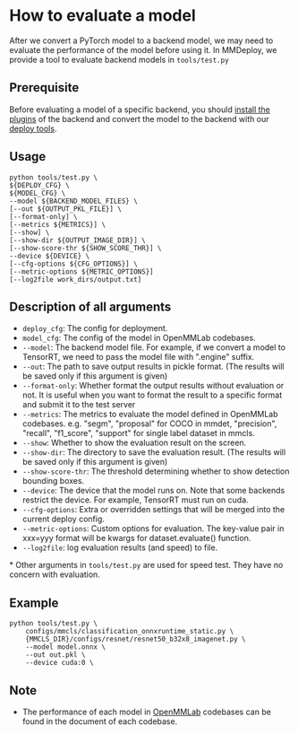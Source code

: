 # How to evaluate a model

After we convert a PyTorch model to a backend model, we may need to evaluate the performance of the model before using it. In MMDeploy, we provide a tool to evaluate backend models in `tools/test.py`

## Prerequisite

Before evaluating a model of a specific backend, you should [install the plugins](../build.md) of the backend and convert the model to the backend with our [deploy tools](how_to_convert_model.md).

## Usage

```shell
python tools/test.py \
${DEPLOY_CFG} \
${MODEL_CFG} \
--model ${BACKEND_MODEL_FILES} \
[--out ${OUTPUT_PKL_FILE}] \
[--format-only] \
[--metrics ${METRICS}] \
[--show] \
[--show-dir ${OUTPUT_IMAGE_DIR}] \
[--show-score-thr ${SHOW_SCORE_THR}] \
--device ${DEVICE} \
[--cfg-options ${CFG_OPTIONS}] \
[--metric-options ${METRIC_OPTIONS}]
[--log2file work_dirs/output.txt]
```

## Description of all arguments

* `deploy_cfg`: The config for deployment.
* `model_cfg`: The config of the model in OpenMMLab codebases.
* `--model`: The backend model file. For example, if we convert a model to TensorRT, we need to pass the model file with ".engine" suffix.
* `--out`:  The path to save output results in pickle format. (The results will be saved only if this argument is given)
* `--format-only`: Whether format the output results without evaluation or not. It is useful when you want to format the result to a specific format and submit it to the test server
* `--metrics`: The metrics to evaluate the model defined in OpenMMLab codebases. e.g. "segm", "proposal" for COCO in mmdet, "precision", "recall", "f1_score", "support" for single label dataset in mmcls.
* `--show`: Whether to show the evaluation result on the screen.
* `--show-dir`: The directory to save the evaluation result. (The results will be saved only if this argument is given)
* `--show-score-thr`: The threshold determining whether to show detection bounding boxes.
* `--device`: The device that the model runs on. Note that some backends restrict the device. For example, TensorRT must run on cuda.
* `--cfg-options`: Extra or overridden settings that will be merged into the current deploy config.
* `--metric-options`: Custom options for evaluation. The key-value pair in xxx=yyy
format will be kwargs for dataset.evaluate() function.
* `--log2file`: log evaluation results (and speed) to file.

\* Other arguments in `tools/test.py` are used for speed test. They have no concern with evaluation.

## Example

```shell
python tools/test.py \
    configs/mmcls/classification_onnxruntime_static.py \
    {MMCLS_DIR}/configs/resnet/resnet50_b32x8_imagenet.py \
    --model model.onnx \
    --out out.pkl \
    --device cuda:0 \
```

## Note

* The performance of each model in [OpenMMLab](https://openmmlab.com/) codebases can be found in the document of each codebase.
